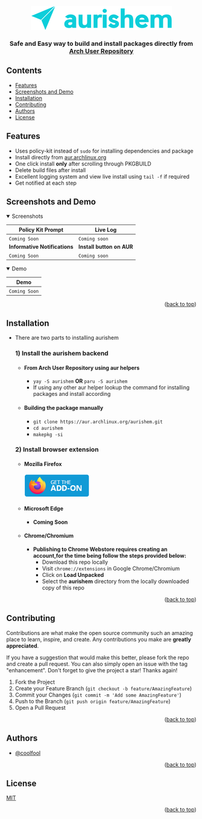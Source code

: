 <div align="center" id = "top">
  <img src="aurishem.png"  alt="aurishem logo"/>
  <h3>Safe and Easy way to build and install packages directly from <a href="https://aur.archlinux.org">Arch User Repository</a></h3> 
</div>

## Contents
- [Features](#Features)
- [Screenshots and Demo](#Screenshots-and-Demo)
- [Installation](#Installation)
- [Contributing](#Contributing)
- [Authors](#Authors)
- [License](#License)


## Features

- Uses policy-kit instead of `sudo` for installing dependencies and package
- Install directly from [aur.archlinux.org](https://aur.archlinux.org)
- One click install **only** after scrolling through PKGBUILD 
- Delete build files after install
- Excellent logging system and view live install using `tail -f` if required
- Get notified at each step


## Screenshots and Demo

<details open="open">
    <summary>Screenshots</summary>

  | Policy Kit Prompt             | Live Log                  |
|-------------------------------|---------------------------|
  | `Coming Soon`                 | `Coming soon`             |
  | **Informative Notifications** | **Install button on AUR** |
  | `Coming Soon`                 | `Coming soon`             |

</details>

<details open="open">
    <summary>Demo</summary>

  | Demo          |
|---------------|
  | `Coming Soon` |

</details>

<p align="right">(<a href="#top">back to top</a>)</p>

## Installation
- There are two parts to installing aurishem
  ### 1) Install the aurishem backend
  - #### From Arch User Repository using aur helpers
       - ```yay -S aurishem``` **OR**  ```paru -S aurishem```
       - If using any other aur helper lookup the command for installing packages and install according
  - #### Building the package manually
       - ```git clone https://aur.archlinux.org/aurishem.git```
       - ```cd aurishem```
       - ```makepkg -si```
  ### 2) Install browser extension
  - #### Mozilla Firefox
    [![Firefox Addon](https://raw.githubusercontent.com/CoolFool/aurishem-extension/main/static/get-the-addon.png)](https://addons.mozilla.org/en-US/firefox/addon/aurishem/)
  - #### Microsoft Edge
    - **Coming Soon**
  - #### Chrome/Chromium
    - **Publishing to Chrome Webstore requires creating an account,for the time being follow the steps provided below:**
      - Download this repo locally
      - Visit `chrome://extensions` in Google Chrome/Chromium
      - Click on **Load Unpacked**
      - Select the **aurishem** directory from the locally downloaded copy of this repo
<p align="right">(<a href="#top">back to top</a>)</p>

## Contributing

Contributions are what make the open source community such an amazing place to learn, inspire, and create. Any contributions you make are **greatly appreciated**.

If you have a suggestion that would make this better, please fork the repo and create a pull request. You can also simply open an issue with the tag "enhancement".
Don't forget to give the project a star! Thanks again!

1. Fork the Project
2. Create your Feature Branch (`git checkout -b feature/AmazingFeature`)
3. Commit your Changes (`git commit -m 'Add some AmazingFeature'`)
4. Push to the Branch (`git push origin feature/AmazingFeature`)
5. Open a Pull Request

<p align="right">(<a href="#top">back to top</a>)</p>


## Authors

- [@coolfool](https://www.github.com/coolfool)

<p align="right">(<a href="#top">back to top</a>)</p>

## License

[MIT](https://choosealicense.com/licenses/mit/)

<p align="right">(<a href="#top">back to top</a>)</p>
